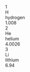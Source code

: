 <!DOCTYPE html> 
<html>
<link rel="stylesheet" href="style.css">
<Head> 
</Head>
<body> 





<div class="periodic">
  <div class="periodic-row">
    <div class="cell">
      <div class="element">
        <div class="at_num">1</div>
        <div class="symbol">H</div>
        <div class="at_details">hydrogen<br />1.008</div>
      </div>
    </div>
    <div class="cell"></div>
    <div class="cell"></div>
    <div class="cell"></div>
    <div class="cell"></div>
    <div class="cell"></div>
    <div class="cell"></div>
    <div class="cell"></div>
    <div class="cell"></div>
    <div class="cell"></div>
    <div class="cell"></div>
    <div class="cell"></div>
    <div class="cell"></div>
    <div class="cell"></div>
    <div class="cell"></div>
    <div class="cell"></div>
    <div class="cell"></div>
    <div class="cell">
      <div class="element">
        <div class="at_num">2</div>
        <div class="symbol">He</div>
        <div class="at_details">helium<br />4.0026</div>
      </div>
    </div>
  </div>
  <div class="periodic-row">
    <div class="cell">
      <div class="element">
        <div class="at_num">3</div>
        <div class="symbol">Li</div>
        <div class="at_details">lithium<br />6.94</div>
      </div>
    </div>



</body> 
  </html>      